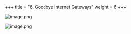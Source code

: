 +++
title = "6. Goodbye Internet Gateways"
weight = 6
+++


![image.png](/images/008-viii-clean-it-up/38-709217-image.png)


![image.png](/images/008-viii-clean-it-up/38-118148-image.png)


